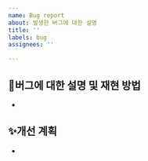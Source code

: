 ```yaml
---
name: Bug report
about: 발생한 버그에 대한 설명
title: ''
labels: bug
assignees: ''

---
```


## 📣버그에 대한 설명 및 재현 방법
-
## ✨개선 계획
-
